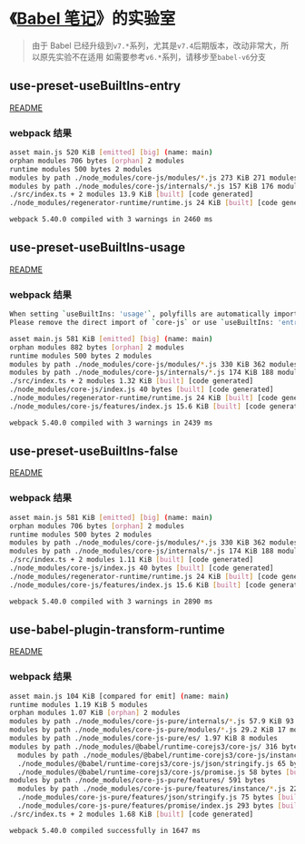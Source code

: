 # 《[Babel 笔记](https://itony.net/post/babel-note.html)》的实验室

> 由于 Babel 已经升级到`v7.*`系列，尤其是`v7.4`后期版本，改动非常大，所以原先实验不在适用
> 如需要参考`v6.*`系列，请移步至`babel-v6`分支

## use-preset-useBuiltIns-entry

[README](./use-preset-useBuiltIns-entry/README.md)

### webpack 结果

```bash
asset main.js 520 KiB [emitted] [big] (name: main)
orphan modules 706 bytes [orphan] 2 modules
runtime modules 500 bytes 2 modules
modules by path ./node_modules/core-js/modules/*.js 273 KiB 271 modules
modules by path ./node_modules/core-js/internals/*.js 157 KiB 176 modules
./src/index.ts + 2 modules 13.9 KiB [built] [code generated]
./node_modules/regenerator-runtime/runtime.js 24 KiB [built] [code generated]

webpack 5.40.0 compiled with 3 warnings in 2460 ms
```

## use-preset-useBuiltIns-usage

[README](./use-preset-useBuiltIns-usage/README.md)

### webpack 结果

```bash
When setting `useBuiltIns: 'usage'`, polyfills are automatically imported when needed.
Please remove the direct import of `core-js` or use `useBuiltIns: 'entry'` instead.

asset main.js 581 KiB [emitted] [big] (name: main)
orphan modules 882 bytes [orphan] 2 modules
runtime modules 500 bytes 2 modules
modules by path ./node_modules/core-js/modules/*.js 330 KiB 362 modules
modules by path ./node_modules/core-js/internals/*.js 174 KiB 188 modules
./src/index.ts + 2 modules 1.32 KiB [built] [code generated]
./node_modules/core-js/index.js 40 bytes [built] [code generated]
./node_modules/regenerator-runtime/runtime.js 24 KiB [built] [code generated]
./node_modules/core-js/features/index.js 15.6 KiB [built] [code generated]

webpack 5.40.0 compiled with 3 warnings in 2439 ms
```

## use-preset-useBuiltIns-false

[README](./use-preset-useBuiltIns-false/README.md)

### webpack 结果

```bash
asset main.js 581 KiB [emitted] [big] (name: main)
orphan modules 706 bytes [orphan] 2 modules
runtime modules 500 bytes 2 modules
modules by path ./node_modules/core-js/modules/*.js 330 KiB 362 modules
modules by path ./node_modules/core-js/internals/*.js 174 KiB 188 modules
./src/index.ts + 2 modules 1.11 KiB [built] [code generated]
./node_modules/core-js/index.js 40 bytes [built] [code generated]
./node_modules/regenerator-runtime/runtime.js 24 KiB [built] [code generated]
./node_modules/core-js/features/index.js 15.6 KiB [built] [code generated]

webpack 5.40.0 compiled with 3 warnings in 2890 ms
```

## use-babel-plugin-transform-runtime

[README](./use-babel-plugin-transform-runtime/README.md)

### webpack 结果

```bash
asset main.js 104 KiB [compared for emit] (name: main)
runtime modules 1.19 KiB 5 modules
orphan modules 1.07 KiB [orphan] 2 modules
modules by path ./node_modules/core-js-pure/internals/*.js 57.9 KiB 93 modules
modules by path ./node_modules/core-js-pure/modules/*.js 29.2 KiB 17 modules
modules by path ./node_modules/core-js-pure/es/ 1.97 KiB 8 modules
modules by path ./node_modules/@babel/runtime-corejs3/core-js/ 316 bytes
  modules by path ./node_modules/@babel/runtime-corejs3/core-js/instance/*.js 193 bytes 3 modules
  ./node_modules/@babel/runtime-corejs3/core-js/json/stringify.js 65 bytes [built] [code generated]
  ./node_modules/@babel/runtime-corejs3/core-js/promise.js 58 bytes [built] [code generated]
modules by path ./node_modules/core-js-pure/features/ 591 bytes
  modules by path ./node_modules/core-js-pure/features/instance/*.js 223 bytes 3 modules
  ./node_modules/core-js-pure/features/json/stringify.js 75 bytes [built] [code generated]
  ./node_modules/core-js-pure/features/promise/index.js 293 bytes [built] [code generated]
./src/index.ts + 2 modules 1.68 KiB [built] [code generated]

webpack 5.40.0 compiled successfully in 1647 ms
```
